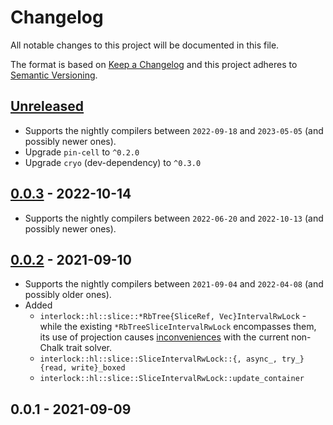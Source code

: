 # Changelog

All notable changes to this project will be documented in this file.

The format is based on [Keep a Changelog](http://keepachangelog.com/en/1.0.0/)
and this project adheres to [Semantic Versioning](http://semver.org/spec/v2.0.0.html).

## [Unreleased]

- Supports the nightly compilers between `2022-09-18` and `2023-05-05` (and possibly newer ones).
- Upgrade `pin-cell` to `^0.2.0`
- Upgrade `cryo` (dev-dependency) to `^0.3.0`

## [0.0.3] - 2022-10-14

- Supports the nightly compilers between `2022-06-20` and `2022-10-13` (and possibly newer ones).

## [0.0.2] - 2021-09-10

- Supports the nightly compilers between `2021-09-04` and `2022-04-08` (and possibly older ones).
- Added
	- `interlock::hl::slice::*RbTree{SliceRef, Vec}IntervalRwLock` - while the existing `*RbTreeSliceIntervalRwLock` encompasses them, its use of projection causes [inconveniences][1] with the current non-Chalk trait solver.
	- `interlock::hl::slice::SliceIntervalRwLock::{, async_, try_}{read, write}_boxed`
	- `interlock::hl::slice::SliceIntervalRwLock::update_container`

## 0.0.1 - 2021-09-09

[Unreleased]: https://github.com/yvt/interlock-rs/compare/0.0.3...HEAD
[0.0.3]: https://github.com/yvt/interlock-rs/compare/0.0.2...0.0.3
[0.0.2]: https://github.com/yvt/interlock-rs/compare/0.0.1...0.0.2
[1]: https://github.com/rust-lang/rust/issues/85849
